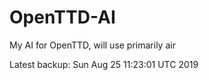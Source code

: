 # OpenTTD-AI
My AI for OpenTTD, will use primarily air

Latest backup: Sun Aug 25 11:23:01 UTC 2019
